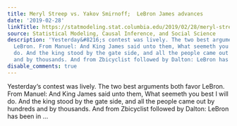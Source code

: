 ```yaml
---
title: Meryl Streep vs. Yakov Smirnoff;  LeBron James advances
date: '2019-02-28'
linkTitle: https://statmodeling.stat.columbia.edu/2019/02/28/meryl-streep-vs-yakov-smirnoff-lebron-james-advances/
source: Statistical Modeling, Causal Inference, and Social Science
description: 'Yesterday&#8216;s contest was lively. The two best arguments both favor
  LeBron. From Manuel: And King James said unto them, What seemeth you best I will
  do. And the king stood by the gate side, and all the people came out by hundreds
  and by thousands. And from Zbicyclist followed by Dalton: LeBron has been in ...'
disable_comments: true
---
```

Yesterday&#8216;s contest was lively. The two best arguments both favor LeBron. From Manuel: And King James said unto them, What seemeth you best I will do. And the king stood by the gate side, and all the people came out by hundreds and by thousands. And from Zbicyclist followed by Dalton: LeBron has been in ...